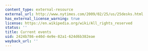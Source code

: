 ```yaml
---
content_type: external-resource
external_url: http://www.nytimes.com/2009/02/25/us/25desks.html
has_external_license_warning: true
license: https://en.wikipedia.org/wiki/All_rights_reserved
status: ''
title: Current events
uid: 2424b786-e40d-4e9e-82a1-624d6b382eae
wayback_url: ''
---
```

